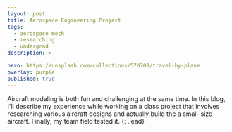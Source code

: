 ```yaml
---
layout: post
title: Aerospace Engineering Project
tags:
  - aerospace mech
  - researching
  - undergrad
description: >

hero: https://unsplash.com/collections/570708/travel-by-plane
overlay: purple
published: true
---
```

Aircraft modeling is both fun and challenging at the same time. In this blog, I'll describe
my experience while working on a class project that involves researching various aircraft designs
and actually build the a small-size aircraft. Finally, my team field tested it.
{: .lead}
